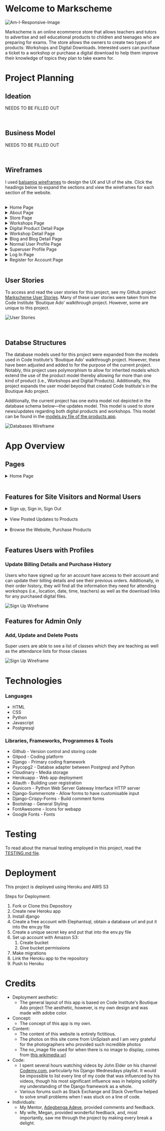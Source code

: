 # Welcome to Markscheme

![Am-I-Responsive-Image](media/Readme-files/am-i-responsive.png)

Markscheme is an online ecommerce store that allows teachers and tutors to advertise and sell educational products to children and teenages who are preparing for exams. The store allows the owners to create two types of products: Workshops and Digital Downloads. Interested users can purchase a ticket to a workshop or purchase a digital download to help them improve their knowledge of topics they plan to take exams for.



# Project Planning 
## Ideation

NEEDS TO BE FILLED OUT

<br>

## Business Model
NEEDS TO BE FILLED OUT

<br>

## Wireframes
I used [balsamiq wireframes](https://balsamiq.com/) to design the UX and UI of the site. Click the headings below to expand the sections and view the wireframes for each section of the website.
<br>
<br>

<details>
<summary>Home Page</summary>
<img src="media/Readme-files/wireframe-home-page.png">
</details>

<details>
<summary>About Page</summary>
<img src="media/Readme-files/wireframe-about.png">
</details>

<details>
<summary>Store Page</summary>
<img src="media/Readme-files/wireframe-store.png">
</details>

<details>
<summary>Workshops Page</summary>
<img src="media/Readme-files/wireframe-workshops.png">
</details>

<details>
<summary>Digital Product Detail Page</summary>
<img src="media/Readme-files/wireframe-product-detail.png">
</details>

<details>
<summary>Workshop Detail Page</summary>
<img src="media/Readme-files/wireframe-workshop-detail.png">
</details>

<details>
<summary>Blog and Blog Detail Page</summary>
<br>
Note: This section has not yet been added to the app. Future updates will include this feature.
<br>
<br>
Blog Page
<img src="media/Readme-files/wireframe-blog.png">
<br>
Blog Post Page
<img src="media/Readme-files/wireframe-blog-post.png">
</details>

<details>
<summary>Normal User Profile Page</summary>
<img src="media/Readme-files/wireframe-normal-user-profile.png">
</details>

<details>
<summary>Superuser Profile Page</summary>
<img src="media/Readme-files/wireframe-superuser-profile.png">
</details>

<details>
<summary>Log In Page</summary>
<img src="media/Readme-files/wireframe-log-in.png">
</details>

<details>
<summary>Register for Account Page</summary>
<img src="media/Readme-files/wireframe-register.png">
</details>

<br>

## User Stories
To access and read the user stories for this project, see my Github project [Markscheme User Stories](https://github.com/users/adamsburge/projects/4/views/1). Many of these user stories were taken from the Code Institute 'Boutique Ado' walkthrough project. However, some are unique to this project.

![User Stories](media/userstories.png)

<br>

## Databse Structures
The database models used for this project were expanded from the models used in Code Institute's 'Boutique Ado' walkthrough project. However, these have been adjusted and added to for the purpose of the current project. Notably, this project uses polymorphism to allow for inherited models which extend the use of the product model thereby allowing for more than one kind of product (i.e., Workshops and Digital Products). Additionally, this project expands the user model beyond that created Code Institute's in the Boutique Ado project.

Additionally, the current project has one extra model not depicted in the database schema below—the updates model. This model is used to store news/updates regarding both digital products and workshops. This model can be found in the [models.py file of the products app](products/models.py).

![Databases Wireframe](media/databases.png)

# App Overview
## Pages

<details>
<summary>Home Page</summary>
<img src="media/Readme-files/home.png">
</details>

<br>

## Features for Site Visitors and Normal Users

<details>
<summary>Sign up, Sign in, Sign Out</summary>
Any site visitor can register for an account. Once they have done so, they can sign in and out.
</details>
<br>
<details>
<summary>View Posted Updates to Products</summary>
Any site visitor is able to see updates that have been listed for both workshops and digital products. This allows the customer to make an informed decision when considering purchasing the product as it allows them to see the developments the product has had over time. 
<br>
<br>
However, site users are only able to see product updates which the superusers have indicated is a 'Major Update' (which the superuser does by checking a box when updating the product). This allows the superusers to update the products and only show updates to site users that are relevant to the customer. For example, a superuser might choose to indicate that a new release of a handbook is a major update, but indicate that correcting a typo in the description is a minor update and consequently not something the customer needs to be aware of.
</details>

<br>

<details>
<summary>Browse the Website, Purchase Products</summary>
All site visitors can access the home, about, staff pages as well as the checkout process. Site visitors have the option to registor for an account when checkout out and consequently keep track of their purchases.
</details>

<br>

## Features Users with Profiles


### Update Billing Details and Purchase History
Users who have signed up for an account have access to their account and can update their billing details and see their previous orders. Additionally, in their order history, they will find all the information they need for attending workshops (i.e., location, date, time, teachers) as well as the download links for any purchased digital files.

![Sign Up Wireframe](media/profile.png)

## Features for Admin Only

### Add, Update and Delete Posts
Super users are able to see a list of classes which they are teaching as well as the attendance lists for those classes

![Sign Up Wireframe](media/superprofile.png)


# Technologies

### Languages
- HTML
- CSS
- Python
- Javascript
- Postgresql

### Libraries, Frameworks, Programmes & Tools
- Github - Version control and storing code 
- Gitpod - Coding platform
- Django - Primary coding framework
- Psycopg2 - Databse adapter between Postgreql and Python
- Cloudinary - Media storage
- Herokuapp - Web app deployment
- Allauth - Building user registration 
- Gunicorn - Python Web Server Gateway Interface HTTP server
- Django-Summernote - Allow forms to have customisable input
- Django-Crispy-Forms - Build comment forms
- Bootstrap - General Styling
- FontAwesome - Icons for webapp
- Google Fonts - Fonts


# Testing
To read about the manual testing employed in this project, read the [TESTING.md file](TESTING.md).

# Deployment
This project is deployed using Heroku and AWS S3

Steps for Deployment:
1. Fork or Clone this Depository
2. Create new Heroku app
3. Install django
4. Create a free account with Elephantsql, obtain a database url and put it into the env.py file
5. Create a unique secret key and put that into the env.py file
6. Set up account with Amazon S3:
   1. Create bucket
   2. Give bucket permissions 
7. Make migrations
8. Link the Heroku app to the repository
9. Push to Heroku


# Credits
- Deployment aesthetic:
    - The general layout of this app is based on Code Institute's Boutique Ado project The aesthetic, however, is my own design and was made with adobe color.
- Concept:
    - The concept of this app is my own.
- Content:
    - The content of this website is entirely fictitious.
    - The photos on this site come from UnSplash and I am very grateful for the photographers who provided such incredible photos
    - The no_image file used for when there is no image to display, comes from [this wikimedia url](https://commons.wikimedia.org/wiki/File:No_Image_Available.jpg)
- Code: 
    - I spent several hours watching videos by John Elder on his channel [Codemy.com](https://www.youtube.com/playlist?list=PLCC34OHNcOtqW9BJmgQPPzUpJ8hl49AGy), particularly his Django Wednesdays playlist. It would be impossible to list every line of my code that was influenced by his videos, though his most significant influence was in helping solidify my understanding of the Django framework as a whole.
    - Various forums such as Stack Exchange and Stack Overflow helped to solve small problems when I was stuck on a line of code.
- Individuals:
    - My Mentor, [Adegbenga Adeye](https://github.com/deye9), provided comments and feedback.
    - My wife, Megan, provided wonderful feedback, and, most importantly, saw me through the project by making every break a delight.
